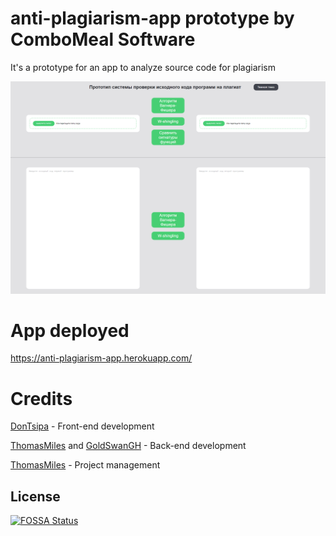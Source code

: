 # anti-plagiarism-app prototype by ComboMeal Software

It's a prototype for an app to analyze source code for plagiarism

![Screenshot](https://raw.githubusercontent.com/ComboMeal-Software/anti-plagiarism-app/master-ru/screenshot-ru.png)

# App deployed
https://anti-plagiarism-app.herokuapp.com/

# Credits
[DonTsipa](https://github.com/DonTsipa) - Front-end development

[ThomasMiles](https://github.com/RealThomasMiles) and [GoldSwanGH](https://github.com/GoldSwanGH) - Back-end development

[ThomasMiles](https://github.com/RealThomasMiles) - Project management

## License
[![FOSSA Status](https://app.fossa.com/api/projects/git%2Bgithub.com%2FComboMeal-Software%2Fanti-plagiarism-app.svg?type=large)](https://app.fossa.com/projects/git%2Bgithub.com%2FComboMeal-Software%2Fanti-plagiarism-app?ref=badge_large)
